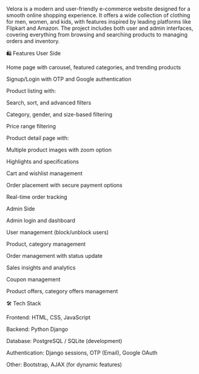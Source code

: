Velora is a modern and user-friendly e-commerce website designed for a smooth online shopping experience. It offers a wide collection of clothing for men, women, and kids, with features inspired by leading platforms like Flipkart and Amazon. The project includes both user and admin interfaces, covering everything from browsing and searching products to managing orders and inventory.

🛍️ Features
User Side

Home page with carousel, featured categories, and trending products

Signup/Login with OTP and Google authentication

Product listing with:

Search, sort, and advanced filters

Category, gender, and size-based filtering

Price range filtering

Product detail page with:

Multiple product images with zoom option

Highlights and specifications

Cart and wishlist management

Order placement with secure payment options

Real-time order tracking

Admin Side

Admin login and dashboard

User management (block/unblock users)

Product, category management

Order management with status update

Sales insights and analytics 

Coupon management 

Product offers, category offers management



🛠️ Tech Stack

Frontend: HTML, CSS, JavaScript 

Backend: Python Django

Database: PostgreSQL / SQLite (development)

Authentication: Django sessions, OTP (Email), Google OAuth

Other: Bootstrap, AJAX (for dynamic features)
